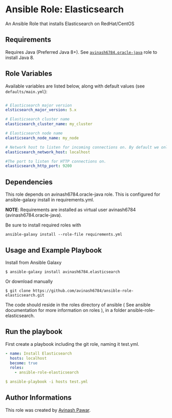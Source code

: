 # Ansible Role: Elasticsearch
An Ansible Role that installs Elasticsearch on RedHat/CentOS

## Requirements

Requires Java (Preferred Java 8+). See [`avinash6784.oracle-java`](https://github.com/avinash6784/ansible-oracle-java) role to install Java 8.

## Role Variables
Available variables are listed below, along with default values (see `defaults/main.yml`):
```yml

# Elasticsearch major version
elsticsearch_major_version: 5.x

# Elasticsearch cluster name
elasticsearch_cluster_name: my_cluster

# Elasticsearch node name
elasticsearch_node_name: my_node

# Network host to listen for incoming connections on. By default we only listen on the localhost interface. Change this to the IP address to listen on a specific interface, or 0.0.0.0 to listen on all interfaces.
elasticsearch_network_host: localhost

#The port to listen for HTTP connections on.
elasticsearch_http_port: 9200
```

## Dependencies

This role depends on avinash6784.oracle-java role. This is configured for ansible-galaxy install in requirements.yml.

**NOTE**: Requirements are installed as virtual user avinash6784 (avinash6784.oracle-java).

Be sure to install required roles with
```
ansible-galaxy install --role-file requirements.yml
```

## Usage and Example Playbook

Install from Ansible Galaxy
```
$ ansible-galaxy install avinash6784.elasticsearch
```
Or download manually
```
$ git clone https://github.com/avinash6784/ansible-role-elasticsearch.git
```
The code should reside in the roles directory of ansible ( See ansible documentation for more information on roles ), in a folder ansible-role-elasticsearch.

## Run the playbook

First create a playbook including the git role, naming it test.yml.
```yml
- name: Install Elasticsearch
  hosts: localhost
  become: true
  roles:
    - ansible-role-elasticsearch

$ ansible-playbook -i hosts test.yml
```

## Author Informations

This role was created by [Avinash Pawar](http://devopstechie.com).

